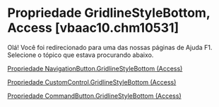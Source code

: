 
# Propriedade GridlineStyleBottom, Access [vbaac10.chm10531]

Olá! Você foi redirecionado para uma das nossas páginas de Ajuda F1. Selecione o tópico que estava procurando abaixo.

[Propriedade NavigationButton.GridlineStyleBottom (Access)](http://msdn.microsoft.com/library/1b20284b-559a-d06c-8a24-2ecd6dcd7837%28Office.15%29.aspx)

[Propriedade CustomControl.GridlineStyleBottom (Access)](http://msdn.microsoft.com/library/6cacbac2-3960-3f3e-45a1-d5b0d8fd3ac0%28Office.15%29.aspx)

[Propriedade CommandButton.GridlineStyleBottom (Access)](http://msdn.microsoft.com/library/77ee45fb-5dde-2925-d88b-da62a6f9ed27%28Office.15%29.aspx)
